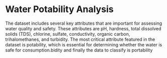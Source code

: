 # Water Potability Analysis
 The dataset includes several key attributes that are important for assessing water quality and safety. These attributes are pH, hardness, total dissolved solids (TDS), chlorine, sulfate, conductivity, organic carbon, trihalomethanes, and turbidity. The most critical attribute featured in the dataset is potability, which is essential for determining whether the water is safe for consumption.bidity and finally the data to classify is portability
